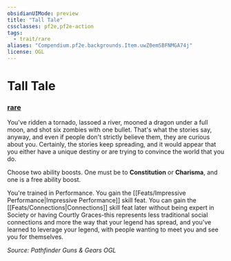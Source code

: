 ```yaml
---
obsidianUIMode: preview
title: "Tall Tale"
cssclasses: pf2e,pf2e-action
tags:
  - trait/rare
aliases: "Compendium.pf2e.backgrounds.Item.uwZ0emSBFNMGA74j"
license: OGL
---
```

# Tall Tale

### [rare](rare "Rare Rarity Trait")






You've ridden a tornado, lassoed a river, mooned a dragon under a full moon, and shot six zombies with one bullet. That's what the stories say, anyway, and even if people don't strictly believe them, they are curious about you. Certainly, the stories keep spreading, and it would appear that you either have a unique destiny or are trying to convince the world that you do.

Choose two ability boosts. One must be to **Constitution** or **Charisma**, and one is a free ability boost.

You're trained in Performance. You gain the [[Feats/Impressive Performance|Impressive Performance]] skill feat. You can gain the [[Feats/Connections|Connections]] skill feat later without being expert in Society or having Courtly Graces-this represents less traditional social connections and more the way that your legend has spread, and you've learned to leverage your legend, with people wanting to meet you and see you for themselves.

*Source: Pathfinder Guns & Gears*
*OGL*